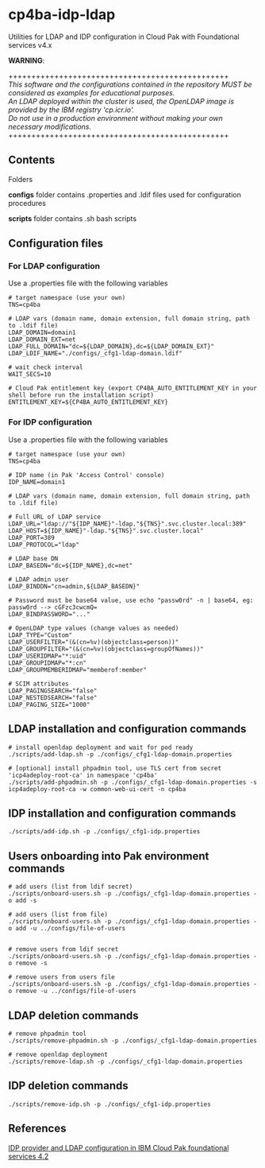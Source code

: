 # cp4ba-idp-ldap

Utilities for LDAP and IDP configuration in Cloud Pak with Foundational services v4.x


<b>**WARNING**</b>:

++++++++++++++++++++++++++++++++++++++++++++++++
<br>
<i>
This software and the configurations contained in the repository MUST be considered as examples for educational purposes.
<br>
An LDAP deployed within the cluster is used, the OpenLDAP image is provided by the IBM registry 'cp.icr.io'.
<br>
Do not use in a production environment without making your own necessary modifications.
</i>
<br>
++++++++++++++++++++++++++++++++++++++++++++++++


## Contents

Folders

<b>configs</b> folder contains .properties and .ldif files used for configuration procedures

<b>scripts</b> folder contains .sh bash scripts


## Configuration files

### For LDAP configuration 

Use a .properties file with the following variables
```
# target namespace (use your own)
TNS=cp4ba

# LDAP vars (domain name, domain extension, full domain string, path to .ldif file)
LDAP_DOMAIN=domain1
LDAP_DOMAIN_EXT=net
LDAP_FULL_DOMAIN="dc=${LDAP_DOMAIN},dc=${LDAP_DOMAIN_EXT}"
LDAP_LDIF_NAME="./configs/_cfg1-ldap-domain.ldif"

# wait check interval
WAIT_SECS=10

# Cloud Pak entitlement key (export CP4BA_AUTO_ENTITLEMENT_KEY in your shell before run the installation script)
ENTITLEMENT_KEY=${CP4BA_AUTO_ENTITLEMENT_KEY}
```


### For IDP configuration 

Use a .properties file with the following variables
```
# target namespace (use your own)
TNS=cp4ba

# IDP name (in Pak 'Access Control' console)
IDP_NAME=domain1

# LDAP vars (domain name, domain extension, full domain string, path to .ldif file)

# Full URL of LDAP service
LDAP_URL="ldap://"${IDP_NAME}"-ldap."${TNS}".svc.cluster.local:389"
LDAP_HOST=${IDP_NAME}"-ldap."${TNS}".svc.cluster.local"
LDAP_PORT=389
LDAP_PROTOCOL="ldap"
                 
# LDAP base DN
LDAP_BASEDN="dc=${IDP_NAME},dc=net"

# LDAP admin user
LDAP_BINDDN="cn=admin,${LDAP_BASEDN}"

# Password must be base64 value, use echo "passw0rd" -n | base64, eg: passw0rd --> cGFzc3cwcmQ=
LDAP_BINDPASSWORD="..."

# OpenLDAP type values (change values as needed)
LDAP_TYPE="Custom"
LDAP_USERFILTER="(&(cn=%v)(objectclass=person))" 
LDAP_GROUPFILTER="(&(cn=%v)(objectclass=groupOfNames))"
LDAP_USERIDMAP="*:uid"
LDAP_GROUPIDMAP="*:cn"
LDAP_GROUPMEMBERIDMAP="memberof:member"

# SCIM attributes
LDAP_PAGINGSEARCH="false"
LDAP_NESTEDSEARCH="false"
LDAP_PAGING_SIZE="1000" 

```


## LDAP installation and configuration commands
```
# install openldap deployment and wait for pod ready
./scripts/add-ldap.sh -p ./configs/_cfg1-ldap-domain.properties

# [optional] install phpadmin tool, use TLS cert from secret 'icp4adeploy-root-ca' in namespace 'cp4ba'
./scripts/add-phpadmin.sh -p ./configs/_cfg1-ldap-domain.properties -s icp4adeploy-root-ca -w common-web-ui-cert -n cp4ba

```

## IDP installation and configuration commands
```
./scripts/add-idp.sh -p ./configs/_cfg1-idp.properties
```

## Users onboarding into Pak environment commands
```
# add users (list from ldif secret)
./scripts/onboard-users.sh -p ./configs/_cfg1-ldap-domain.properties -o add -s

# add users (list from file)
./scripts/onboard-users.sh -p ./configs/_cfg1-ldap-domain.properties -o add -u ../configs/file-of-users


# remove users from ldif secret
./scripts/onboard-users.sh -p ./configs/_cfg1-ldap-domain.properties -o remove -s

# remove users from users file
./scripts/onboard-users.sh -p ./configs/_cfg1-ldap-domain.properties -o remove -u ../configs/file-of-users
```


## LDAP deletion commands
```
# remove phpadmin tool
./scripts/remove-phpadmin.sh -p ./configs/_cfg1-ldap-domain.properties

# remove openldap deployment
./scripts/remove-ldap.sh -p ./configs/_cfg1-ldap-domain.properties

```

## IDP deletion commands
```
./scripts/remove-idp.sh -p ./configs/_cfg1-idp.properties
```

## References

[IDP provider and LDAP configuration in IBM Cloud Pak foundational services 4.2](https://www.ibm.com/docs/en/cloud-paks/foundational-services/4.2?topic=apis-identity-provider#ldap-configuring)
